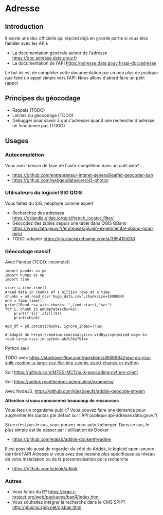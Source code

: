 # Adresse

## Introduction

Il existe une doc officielle qui répond déjà en grande partie si vous êtes familier avec les APIs

- La documentation générale autour de l'adresse <https://doc.adresse.data.gouv.fr>
- La documentation de l'API <https://adresse.data.gouv.fr/api-doc/adresse>

Le but ici est de compléter cette documentation par un peu plus de pratique que faire un appel simple vers l'API. Nous allons d'abord faire un petit rappel

## Principes du géocodage

- Rappels (TODO)
- Limites du géocodage (TODO)
- Debugger pour savoir à qui s'adresser quand une recherche d'adresse ne fonctionne pas (TODO)

## Usages

### Autocomplétion

Vous avez-besoin de faire de l'auto-complétion dans un outil web?

- <https://github.com/entrepreneur-interet-general/leaflet-geocoder-ban>
- <https://github.com/webgeodatavore/ol3-photon>

### Utilisateurs du logiciel SIG QGIS

Vous faites du SIG, néophyte comme expert

- Recherchez des adresses <https://oslandia.gitlab.io/qgis/french_locator_filter/>
- Géocodez des tables depuis une table dans QGIS QBano <https://www.data.gouv.fr/en/reuses/plugin-experimental-qbano-pour-qgis/>
- TODO: adapter <https://gis.stackexchange.com/a/395415/638>

### Géocodage massif

Avec Pandas (TODO: incomplet)

```
import pandas as pd
import numpy as np
import time

start = time.time()
#read data in chunks of 1 million rows at a time
chunks = pd.read_csv('huge_data.csv',chunksize=1000000)
end = time.time()
print("Read csv with chunks: ",(end-start),"sec")
for i, chunk in enumerate(chunks):
    print(f'{i}'.zfill(5))
    print(chunk)

#pd_df = pd.concat(chunks, ignore_index=True)

# Adapté de https://medium.com/analytics-vidhya/optimized-ways-to-read-large-csvs-in-python-ab2b36a7914e
```

Python seul

TODO avec <https://stackoverflow.com/questions/4956984/how-do-you-split-reading-a-large-csv-file-into-evenly-sized-chunks-in-python>

Soit
https://github.com/MTES-MCT/bulk-geocoding-python-client

Soit
https://addok.readthedocs.io/en/latest/examples/

Avec NodeJS, https://github.com/jdesboeufs/addok-geocode-stream

**Attention si vous consommez beaucoup de ressources**

Vous êtes un organisme public? Vous pouvez faire une demande pour augmenter les quotas par défaut sur l'API publique api-adresse.data.gouv.fr

Si ce n'est pas le cas, vous pouvez vous auto-héberger. Dans ce cas, le plus simple est de passer par l'utilisation de Docker

- <https://github.com/etalab/addok-docker#readme>

Il est possible aussi de regarder du côté de Addok, le logiciel open-source derrière l'API Adresse si vous avez des besoins plus spécifiques au niveau de votre installation ou de la personnalisation de la recherche

- <https://github.com/addok/addok>


### Autres

- Vous faites du R? <https://cran.r-project.org/web/packages/banR/index.html>
- Vous souhaitez intégrer la recherche dans le CMS SPIP? <http://plugins.spip.net/gisban.html>
